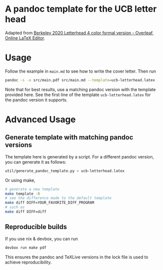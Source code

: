 # A pandoc template for the UCB letter head

Adapted from [Berkeley 2020 Letterhead 4 color formal version - Overleaf, Online LaTeX Editor](https://www.overleaf.com/latex/templates/berkeley-2020-letterhead-4-color-formal-version/ryrsfvdsztpq).

# Usage

Follow the example in `main.md` to see how to write the cover letter. Then run

```sh
pandoc -s -o src/main.pdf src/main.md --template=ucb-letterhead.latex --pdf-engine=lualatex
```

Note that for best results, use a matching pandoc version with the template provided here. See the first line of the template `ucb-letterhead.latex` for the pandoc version it supports.

# Advanced Usage

## Generate template with matching pandoc versions

The template here is generated by a script. For a different pandoc version, you can generate it as follows:

```sh
util/generate_pandoc_template.py > ucb-letterhead.latex
```

Or using make,

```sh
# generate a new template
make template -B
# see the difference made to the default template
make diff DIFF=YOUR_FAVORITE_DIFF_PROGRAM
# such as
make diff DIFF=diff
```

## Reproducible builds

If you use nix & devbox, you can run

```sh
devbox run make pdf
```

This ensures the pandoc and TeXLive versions in the lock file is used to achieve reproducibility.
